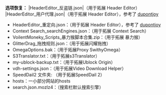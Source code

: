**选项恢复：**
|HeaderEditor_反盗链.json|（用于拓展 Header Editor）
|HeaderEditor_用户代理.json|（用于拓展 Header Editor），参考了 <a href="https://github.com/dupontjoy/customization/tree/master/Rules/HeaderEditor" rel="noopener" target="_blank">dupontjoy</a>
* HeaderEditor_重定向.json：（用于拓展 Header Editor），参考了 <a href="https://github.com/dupontjoy/customization/tree/master/Rules/HeaderEditor" rel="noopener" target="_blank">dupontjoy</a>
* Context Search_searchEngines.json：（用于拓展 Context Search）
* VoilentMoneky_Scripts_暴力猴脚本合集.zip：（用于拓展 暴力猴）
* GlitterDrag_拖拽规则.json：（用于拓展闪耀拖拽）
* OmegaOptions.bak：（用于拓展Proxy SwithyOmega）
* S3Translator.txt：（用于拓展s3Translator）
* my-ublock-backup.txt：（用于拓展Ublock Origin）
* vdh-settings.json：（用于拓展Video Download Helper）
* SpeedDail2 文件夹: （用于拓展SpeedDail 2）
* hosts：一小部分网站的hosts
* search.json.mozlz4：（搜索栏默认搜索引擎）

